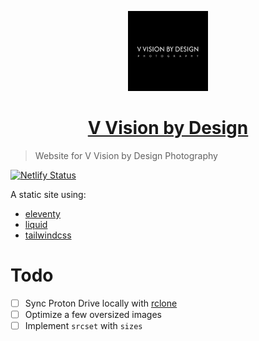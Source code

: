 <p align="center">
  <a href="https://vvisionbydesign.netlify.app">
    <img src="./public/icon192.png" height="128">
    <h1 align="center">V Vision by Design</h1>
  </a>
</p>

> Website for V Vision by Design Photography

[![Netlify Status](https://api.netlify.com/api/v1/badges/dff57a54-d88a-4a80-bcd6-dd8329b4687e/deploy-status)](https://app.netlify.com/sites/vvisionbydesign/deploys)

A static site using:

- [eleventy](https://www.11ty.dev/)
- [liquid](https://shopify.github.io/liquid/)
- [tailwindcss](https://tailwindcss.com/)

# Todo

- [ ] Sync Proton Drive locally with [rclone](https://rclone.org/protondrive/)
- [ ] Optimize a few oversized images
- [ ] Implement `srcset` with `sizes`
